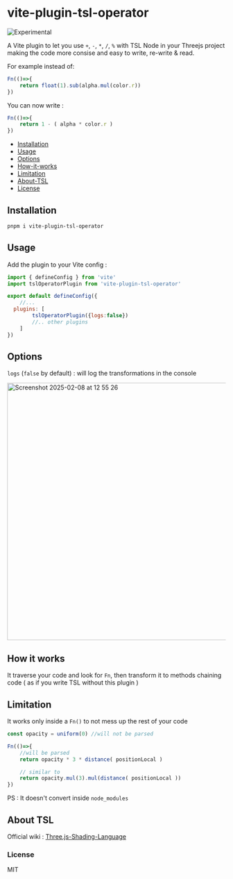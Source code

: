# vite-plugin-tsl-operator

![Experimental](https://img.shields.io/badge/Experimental-true-orange)

A Vite plugin to let you use `+`, `-`, `*`, `/`, `%` with TSL Node in your Threejs project making the code more consise and easy to write, re-write & read.

For example instead of:

```js
Fn(()=>{
	return float(1).sub(alpha.mul(color.r))
})
```

You can now write : 
```js
Fn(()=>{
	return 1 - ( alpha * color.r )
})
```

- [Installation](#installation)
- [Usage](#usage)
- [Options](#how-it-works)
- [How-it-works](#how-it-works)
- [Limitation](#limitation)
- [About-TSL](#about-tsl)
- [License](#license)

## Installation 

```bash
pnpm i vite-plugin-tsl-operator
```

## Usage 

Add the plugin to your Vite config :
```js
import { defineConfig } from 'vite'
import tslOperatorPlugin from 'vite-plugin-tsl-operator'

export default defineConfig({
	//...
  plugins: [
		tslOperatorPlugin({logs:false})
		//.. other plugins
	]
})
```

## Options

`logs` (`false` by default) : will log the transformations in the console

<img width="593" alt="Screenshot 2025-02-08 at 12 55 26" src="https://github.com/user-attachments/assets/20861ec1-6c75-4d35-87da-61e3ed8a2ba9" />

## How it works

It traverse your code and look for `Fn`, then transform it to methods chaining code ( as if you write TSL without this plugin ) 

## Limitation

It works only inside a `Fn()` to not mess up the rest of your code
```js
const opacity = uniform(0) //will not be parsed

Fn(()=>{
	//will be parsed
	return opacity * 3 * distance( positionLocal ) 

	// similar to
	return opacity.mul(3).mul(distance( positionLocal ))
})
```

PS : It doesn't convert inside `node_modules`

## About TSL

Official wiki : [Three.js-Shading-Language](https://github.com/mrdoob/three.js/wiki/Three.js-Shading-Language)

### License

MIT
